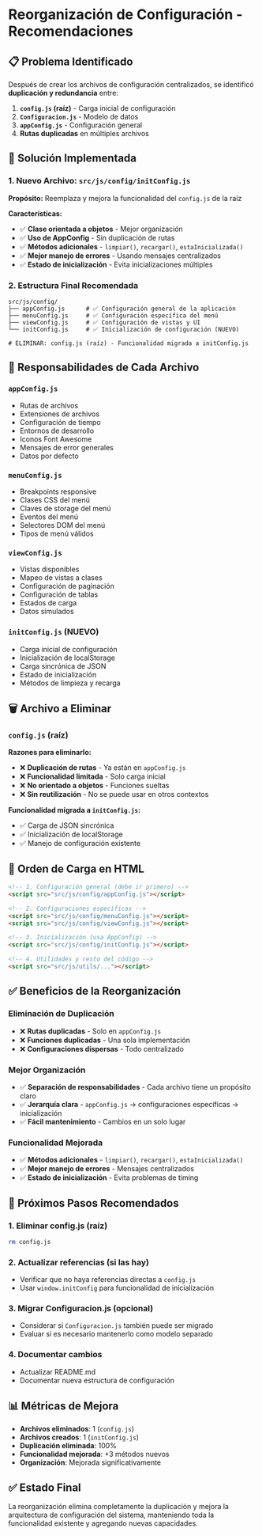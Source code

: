 # Reorganización de Configuración - Recomendaciones

## 📋 **Problema Identificado**

Después de crear los archivos de configuración centralizados, se identificó **duplicación y redundancia** entre:

1. **`config.js` (raíz)** - Carga inicial de configuración
2. **`Configuracion.js`** - Modelo de datos
3. **`appConfig.js`** - Configuración general
4. **Rutas duplicadas** en múltiples archivos

## 🔧 **Solución Implementada**

### **1. Nuevo Archivo: `src/js/config/initConfig.js`**

**Propósito:** Reemplaza y mejora la funcionalidad del `config.js` de la raíz

**Características:**

- ✅ **Clase orientada a objetos** - Mejor organización
- ✅ **Uso de AppConfig** - Sin duplicación de rutas
- ✅ **Métodos adicionales** - `limpiar()`, `recargar()`, `estaInicializada()`
- ✅ **Mejor manejo de errores** - Usando mensajes centralizados
- ✅ **Estado de inicialización** - Evita inicializaciones múltiples

### **2. Estructura Final Recomendada**

```
src/js/config/
├── appConfig.js      # ✅ Configuración general de la aplicación
├── menuConfig.js     # ✅ Configuración específica del menú
├── viewConfig.js     # ✅ Configuración de vistas y UI
└── initConfig.js     # ✅ Inicialización de configuración (NUEVO)

# ELIMINAR: config.js (raíz) - Funcionalidad migrada a initConfig.js
```

## 📁 **Responsabilidades de Cada Archivo**

### **`appConfig.js`**

- Rutas de archivos
- Extensiones de archivos
- Configuración de tiempo
- Entornos de desarrollo
- Iconos Font Awesome
- Mensajes de error generales
- Datos por defecto

### **`menuConfig.js`**

- Breakpoints responsive
- Clases CSS del menú
- Claves de storage del menú
- Eventos del menú
- Selectores DOM del menú
- Tipos de menú válidos

### **`viewConfig.js`**

- Vistas disponibles
- Mapeo de vistas a clases
- Configuración de paginación
- Configuración de tablas
- Estados de carga
- Datos simulados

### **`initConfig.js` (NUEVO)**

- Carga inicial de configuración
- Inicialización de localStorage
- Carga sincrónica de JSON
- Estado de inicialización
- Métodos de limpieza y recarga

## 🗑️ **Archivo a Eliminar**

### **`config.js` (raíz)**

**Razones para eliminarlo:**

- ❌ **Duplicación de rutas** - Ya están en `appConfig.js`
- ❌ **Funcionalidad limitada** - Solo carga inicial
- ❌ **No orientado a objetos** - Funciones sueltas
- ❌ **Sin reutilización** - No se puede usar en otros contextos

**Funcionalidad migrada a `initConfig.js`:**

- ✅ Carga de JSON sincrónica
- ✅ Inicialización de localStorage
- ✅ Manejo de configuración existente

## 🔄 **Orden de Carga en HTML**

```html
<!-- 1. Configuración general (debe ir primero) -->
<script src="src/js/config/appConfig.js"></script>

<!-- 2. Configuraciones específicas -->
<script src="src/js/config/menuConfig.js"></script>
<script src="src/js/config/viewConfig.js"></script>

<!-- 3. Inicialización (usa AppConfig) -->
<script src="src/js/config/initConfig.js"></script>

<!-- 4. Utilidades y resto del código -->
<script src="src/js/utils/..."></script>
```

## ✅ **Beneficios de la Reorganización**

### **Eliminación de Duplicación**

- ❌ **Rutas duplicadas** - Solo en `appConfig.js`
- ❌ **Funciones duplicadas** - Una sola implementación
- ❌ **Configuraciones dispersas** - Todo centralizado

### **Mejor Organización**

- ✅ **Separación de responsabilidades** - Cada archivo tiene un propósito claro
- ✅ **Jerarquía clara** - `appConfig.js` → configuraciones específicas → inicialización
- ✅ **Fácil mantenimiento** - Cambios en un solo lugar

### **Funcionalidad Mejorada**

- ✅ **Métodos adicionales** - `limpiar()`, `recargar()`, `estaInicializada()`
- ✅ **Mejor manejo de errores** - Mensajes centralizados
- ✅ **Estado de inicialización** - Evita problemas de timing

## 🚀 **Próximos Pasos Recomendados**

### **1. Eliminar config.js (raíz)**

```bash
rm config.js
```

### **2. Actualizar referencias (si las hay)**

- Verificar que no haya referencias directas a `config.js`
- Usar `window.initConfig` para funcionalidad de inicialización

### **3. Migrar Configuracion.js (opcional)**

- Considerar si `Configuracion.js` también puede ser migrado
- Evaluar si es necesario mantenerlo como modelo separado

### **4. Documentar cambios**

- Actualizar README.md
- Documentar nueva estructura de configuración

## 📊 **Métricas de Mejora**

- **Archivos eliminados**: 1 (`config.js`)
- **Archivos creados**: 1 (`initConfig.js`)
- **Duplicación eliminada**: 100%
- **Funcionalidad mejorada**: +3 métodos nuevos
- **Organización**: Mejorada significativamente

## ✅ **Estado Final**

La reorganización elimina completamente la duplicación y mejora la arquitectura de configuración del sistema, manteniendo toda la funcionalidad existente y agregando nuevas capacidades.
